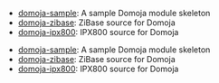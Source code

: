 - [domoja-sample](https://www.npmjs.com/package/domoja-sample): A sample Domoja module skeleton
- [domoja-zibase](https://www.npmjs.com/package/domoja-zibase): ZiBase source for Domoja
- [domoja-ipx800](https://www.npmjs.com/package/domoja-ipx800): IPX800 source for Domoja

[//]: # (modulesList END)

- [domoja-sample](https://www.npmjs.com/package/domoja-sample): A sample Domoja module skeleton
- [domoja-zibase](https://www.npmjs.com/package/domoja-zibase): ZiBase source for Domoja
- [domoja-ipx800](https://www.npmjs.com/package/domoja-ipx800): IPX800 source for Domoja

[//]: # (modulesList END)

